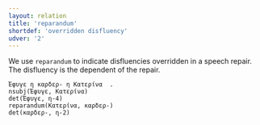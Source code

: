 ```yaml
---
layout: relation
title: 'reparandum'
shortdef: 'overridden disfluency'
udver: '2'
---
```


We use `reparandum` to indicate disfluencies overridden in a speech
repair. The disfluency is the dependent of the repair.

~~~ sdparse
Έφυγε η καρδερ- η Κατερίνα  .
nsubj(Έφυγε, Κατερίνα)
det(Έφυγε, η-4)
reparandum(Κατερίνα, καρδερ-)
det(καρδερ-, η-2)
~~~

<!-- Interlanguage links updated Pá kvě 14 11:09:21 CEST 2021 -->
